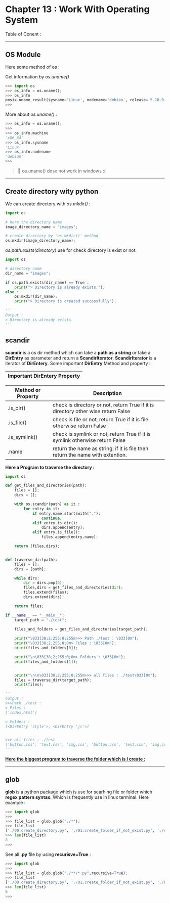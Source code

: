 Chapter 13 : Work With Operating System
=======================================

Table of Conent : 

<hr />

## OS Module
Here some method of os : 

Get information by *os.uname()*
```py
>>> import os
>>> os_info = os.uname();
>>> os_info
posix.uname_result(sysname='Linux', nodename='debian', release='5.10.0-19-amd64', version='#1 SMP Debian 5.10.149-2 (2022-10-21)', machine='x86_64')
>>> 
```

More about *os.uname()* : 
```py
>>> os_info = os.uname();
>>> 
>>> os_info.machine
'x86_64'
>>> os_info.sysname
'Linux'
>>> os_info.nodename
'debian'
>>> 
```

> 🔴 os.uname() dose not work in windows :(

<hr />

## Create directory wity python

We can create directory with *os.mkdir()* : 
```py
import os

# here the directory name 
image_directory_name = "images";

# create directory by 'os.mkdir()' method
os.mkdir(image_directory_name);
```

*os.path.exists(directory)* use for check directory is exist or not.
```py
import os

# directory name
dir_name = "images";

if os.path.exists(dir_name) == True : 
    print("> Directory is already exists.");
else : 
    os.mkdir(dir_name);
    print("> Directory is created successfully");

'''
Output :
> Directory is already exists.
'''
```

## scandir
**scandir** is a os dir method which can take a **path as a string** or take a **DirEntry**  as parameter and return a **ScandirIterator**. **ScandirIterator** is a iterator of **DirEntery**. Some important **DirEntry** Method and property : 

|   Important DirEntery Property   | 
|----------------------------------|

| Method or Property | Description |
|--------------------|-------------|
| .is_dir()          | check is directory or not, return True if it is directory other wise return False |
| .is_file()         | check is file or not, return True if it is file otherwise return False |
| .is_symlink()  | check is symlink or not, return True if it is symlink otherwise return False |
| .name | return the name as string, if it is file then return the name with extention. |

**Here a Program to traverse the directory :**
```py
import os

def get_files_and_directories(path):
    files = [];
    dirs = [];

    with os.scandir(path) as it :
        for entry in it:
            if entry.name.startswith("."):
                continue;
            elif entry.is_dir():
                dirs.append(entry);
            elif entry.is_file():
                files.append(entry.name);

    return (files,dirs);


def traverse_dir(path):
    files = [];
    dirs = [path];

    while dirs:
        dir = dirs.pop(0);
        files,dirs = get_files_and_directories(dir);
        files.extend(files);
        dirs.extend(dirs);

    return files;

if __name__ == "__main__":
    target_path = "./test";
    
    files_and_folders = get_files_and_directories(target_path);

    print("\033[38;2;255;0;255m>>> Path ./test : \033[0m");
    print("\033[38;2;255;0;0m> Files : \033[0m");
    print(files_and_folders[0]);

    print("\n\033[38;2;255;0;0m> Folders : \033[0m");
    print(files_and_folders[1]);


    print("\n\n\033[38;2;255;0;255m>>> all files : ./test\033[0m");
    files = traverse_dir(target_path);
    print(files);

'''
output : 
>>>Path ./test : 
> Files : 
['index.html']

> Folders : 
[<DirEntry 'style'>, <DirEntry 'js'>]


>>> all files : ./test
['button.css', 'text.css', 'img.css', 'button.css', 'text.css', 'img.css']
'''
```


**[Here the biggest program to traverse the folder which is I create :](./markdown/01.traverse_folder.md)**

<hr />

## glob
**glob** is a python package which is use for searhing file or folder which **regex pattern syntax.** Which is frequently use in linux terminal. Here example : 
```py
>>> import glob
>>> 
>>> file_list = glob.glob("./*");
>>> file_list
['./00.create_directory.py', './01.create_folder_if_not_exist.py', './chapter_13.md', './02.traverse_folders.py', './test', './markdown', './03.traverse_directory_in_book.py', './images']
>>> len(file_list)
8
>>> 
```

See all **.py** file by using **recurisve=True** :
```py
>>> import glob
>>> 
>>> file_list = glob.glob("./**/*.py",recursive=True);
>>> file_list
['./00.create_directory.py', './01.create_folder_if_not_exist.py', './02.traverse_folders.py', './03.traverse_directory_in_book.py', './usless_python_file/add.py', './usless_python_file/stylus_text.py']
>>> len(file_list)
6
>>> 
```